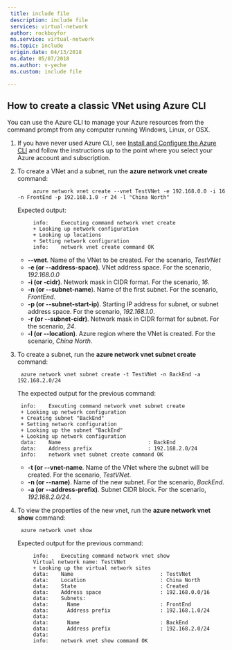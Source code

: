 ```yaml
---
 title: include file
 description: include file
 services: virtual-network
 author: rockboyfor
 ms.service: virtual-network
 ms.topic: include
 origin.date: 04/13/2018
 ms.date: 05/07/2018
 ms.author: v-yeche
 ms.custom: include file

---
```


## How to create a classic VNet using Azure CLI
You can use the Azure CLI to manage your Azure resources from the command prompt from any computer running Windows, Linux, or OSX.

1. If you have never used Azure CLI, see [Install and Configure the Azure CLI](../articles/cli-install-nodejs.md) and follow the instructions up to the point where you select your Azure account and subscription.
2. To create a VNet and a subnet, run the **azure network vnet create** command:

            azure network vnet create --vnet TestVNet -e 192.168.0.0 -i 16 -n FrontEnd -p 192.168.1.0 -r 24 -l "China North"

    Expected output:

            info:    Executing command network vnet create
            + Looking up network configuration
            + Looking up locations
            + Setting network configuration
            info:    network vnet create command OK

    * **--vnet**. Name of the VNet to be created. For the scenario, *TestVNet*
    * **-e (or --address-space)**. VNet address space. For the scenario, *192.168.0.0*
    * **-i (or -cidr)**. Network mask in CIDR format. For the scenario, *16*.
    * **-n (or --subnet-name**). Name of the first subnet. For the scenario, *FrontEnd*.
    * **-p (or --subnet-start-ip)**. Starting IP address for subnet, or subnet address space. For the scenario, *192.168.1.0*.
    * **-r (or --subnet-cidr)**. Network mask in CIDR format for subnet. For the scenario, *24*.
    * **-l (or --location)**. Azure region where the VNet is created. For the scenario, *China North*.
3. To create a subnet, run the **azure network vnet subnet create** command:

        azure network vnet subnet create -t TestVNet -n BackEnd -a 192.168.2.0/24

    The expected output for the previous command:

        info:    Executing command network vnet subnet create
        + Looking up network configuration
        + Creating subnet "BackEnd"
        + Setting network configuration
        + Looking up the subnet "BackEnd"
        + Looking up network configuration
        data:    Name                            : BackEnd
        data:    Address prefix                  : 192.168.2.0/24
        info:    network vnet subnet create command OK

    * **-t (or --vnet-name**. Name of the VNet where the subnet will be created. For the scenario, *TestVNet*.
    * **-n (or --name)**. Name of the new subnet. For the scenario, *BackEnd*.
    * **-a (or --address-prefix)**. Subnet CIDR block. For the scenario, *192.168.2.0/24*.
4. To view the properties of the new vnet, run the **azure network vnet show** command:

        azure network vnet show

    Expected output for the previous command:

            info:    Executing command network vnet show
            Virtual network name: TestVNet
            + Looking up the virtual network sites
            data:    Name                            : TestVNet
            data:    Location                        : China North
            data:    State                           : Created
            data:    Address space                   : 192.168.0.0/16
            data:    Subnets:
            data:      Name                          : FrontEnd
            data:      Address prefix                : 192.168.1.0/24
            data:
            data:      Name                          : BackEnd
            data:      Address prefix                : 192.168.2.0/24
            data:
            info:    network vnet show command OK

